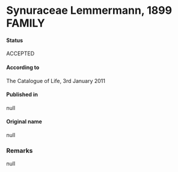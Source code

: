 Synuraceae Lemmermann, 1899 FAMILY
=======

#### Status
ACCEPTED

#### According to
The Catalogue of Life, 3rd January 2011

#### Published in
null

#### Original name
null

### Remarks
null